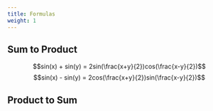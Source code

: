 ```yaml
---
title: Formulas
weight: 1
---
```


## Sum to Product

$$sin(x) + sin(y) = 2sin(\frac{x+y}{2})cos(\frac{x-y}{2})$$
$$sin(x) - sin(y) = 2cos(\frac{x+y}{2})sin(\frac{x-y}{2})$$
## Product to Sum